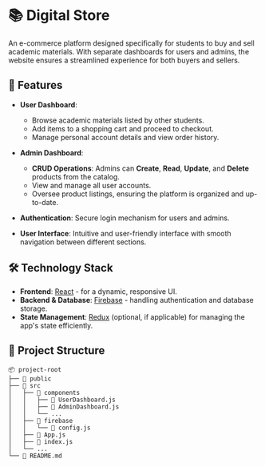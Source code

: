 # 📚 Digital Store

An e-commerce platform designed specifically for students to buy and sell academic materials. With separate dashboards for users and admins, the website ensures a streamlined experience for both buyers and sellers.

## 🚀 Features

- **User Dashboard**: 
  - Browse academic materials listed by other students.
  - Add items to a shopping cart and proceed to checkout.
  - Manage personal account details and view order history.

- **Admin Dashboard**: 
  - **CRUD Operations**: Admins can **Create**, **Read**, **Update**, and **Delete** products from the catalog.
  - View and manage all user accounts.
  - Oversee product listings, ensuring the platform is organized and up-to-date.

- **Authentication**: Secure login mechanism for users and admins.
- **User Interface**: Intuitive and user-friendly interface with smooth navigation between different sections.

## 🛠️ Technology Stack

- **Frontend**: [React](https://reactjs.org/) - for a dynamic, responsive UI.
- **Backend & Database**: [Firebase](https://firebase.google.com/) - handling authentication and database storage.
- **State Management**: [Redux](https://redux.js.org/) (optional, if applicable) for managing the app's state efficiently.

## 📂 Project Structure

```plaintext
📦 project-root
├── 📁 public
├── 📁 src
│   ├── 📁 components
│   │   ├── 📄 UserDashboard.js
│   │   ├── 📄 AdminDashboard.js
│   │   └── ...
│   ├── 📁 firebase
│   │   └── 📄 config.js
│   ├── 📄 App.js
│   ├── 📄 index.js
│   └── ...
└── 📄 README.md
